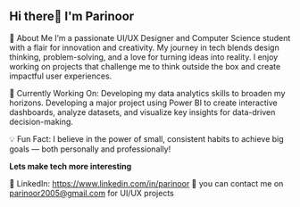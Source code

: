 ## Hi there👋 I'm Parinoor

🚀 About Me
I’m a passionate UI/UX Designer and Computer Science student with a flair for innovation and creativity. My journey in tech blends design thinking, problem-solving, and a love for turning ideas into reality. I enjoy working on projects that challenge me to think outside the box and create impactful user experiences.

🌱 Currently Working On:
Developing my data analytics skills to broaden my horizons.
Developing a major project using Power BI to create interactive dashboards, analyze datasets, and visualize key insights for data-driven decision-making.

💡 Fun Fact:
I believe in the power of small, consistent habits to achieve big goals — both personally and professionally!

**Lets make tech more interesting**

🔗 LinkedIn: https://www.linkedin.com/in/parinoor
📧 you can contact me on parinoor2005@gmail.com for UI/UX projects
